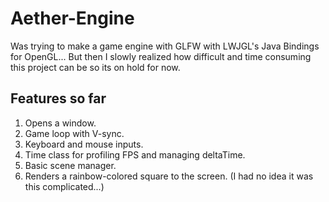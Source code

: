 # Aether-Engine
Was trying to make a game engine with GLFW with LWJGL's Java Bindings for OpenGL...
But then I slowly realized how difficult and time consuming this project can be so its on hold for now.

## Features so far
1. Opens a window.
2. Game loop with V-sync.
3. Keyboard and mouse inputs.
4. Time class for profiling FPS and managing deltaTime.
5. Basic scene manager.
6. Renders a rainbow-colored square to the screen. (I had no idea it was this complicated...)
